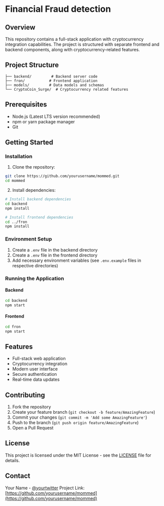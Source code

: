 # Financial Fraud detection

## Overview
This repository contains a full-stack application with cryptocurrency integration capabilities. The project is structured with separate frontend and backend components, along with cryptocurrency-related features.

## Project Structure
```
├── backend/         # Backend server code
├── fron/           # Frontend application
├── models/         # Data models and schemas
└── CryptoCoin_Surge/  # Cryptocurrency related features
```

## Prerequisites
- Node.js (Latest LTS version recommended)
- npm or yarn package manager
- Git

## Getting Started

### Installation
1. Clone the repository:
```bash
git clone https://github.com/yourusername/mommed.git
cd mommed
```

2. Install dependencies:
```bash
# Install backend dependencies
cd backend
npm install

# Install frontend dependencies
cd ../fron
npm install
```

### Environment Setup
1. Create a `.env` file in the backend directory
2. Create a `.env` file in the frontend directory
3. Add necessary environment variables (see `.env.example` files in respective directories)

### Running the Application

#### Backend
```bash
cd backend
npm start
```

#### Frontend
```bash
cd fron
npm start
```

## Features
- Full-stack web application
- Cryptocurrency integration
- Modern user interface
- Secure authentication
- Real-time data updates

## Contributing
1. Fork the repository
2. Create your feature branch (`git checkout -b feature/AmazingFeature`)
3. Commit your changes (`git commit -m 'Add some AmazingFeature'`)
4. Push to the branch (`git push origin feature/AmazingFeature`)
5. Open a Pull Request

## License
This project is licensed under the MIT License - see the [LICENSE](LICENSE) file for details.

## Contact
Your Name - [@yourtwitter](https://twitter.com/yourtwitter)
Project Link: [https://github.com/yourusername/mommed](https://github.com/yourusername/mommed)

